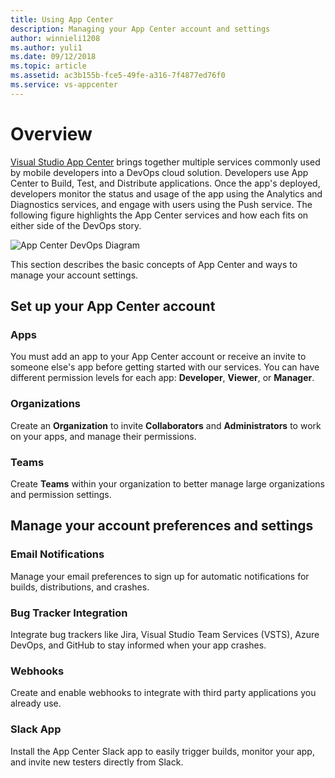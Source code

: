 ```yaml
---
title: Using App Center
description: Managing your App Center account and settings
author: winnieli1208
ms.author: yuli1
ms.date: 09/12/2018
ms.topic: article
ms.assetid: ac3b155b-fce5-49fe-a316-7f4877ed76f0
ms.service: vs-appcenter
---
```


# Overview

[Visual Studio App Center](https://appcenter.ms/) brings together multiple services commonly used by mobile developers into a DevOps cloud solution. Developers use App Center to Build, Test, and Distribute applications. Once the app's deployed, developers monitor the status and usage of the app using the Analytics and Diagnostics services, and engage with users using the Push service. The following figure highlights the App Center services and how each fits on either side of the DevOps story.

![App Center DevOps Diagram](~/images/app-center-devops.png)

This section describes the basic concepts of App Center and ways to manage your account settings.

## Set up your App Center account

### Apps

You must add an app to your App Center account or receive an invite to someone else's app before getting started with our services. You can have different permission levels for each app: **Developer**, **Viewer**, or **Manager**.

### Organizations

Create an **Organization** to invite **Collaborators** and **Administrators** to work on your apps, and manage their permissions.

### Teams

Create **Teams** within your organization to better manage large organizations and permission settings.

## Manage your account preferences and settings

### Email Notifications

Manage your email preferences to sign up for automatic notifications for builds, distributions, and crashes.

### Bug Tracker Integration

Integrate bug trackers like Jira, Visual Studio Team Services (VSTS), Azure DevOps, and GitHub to stay informed when your app crashes.

### Webhooks

Create and enable webhooks to integrate with third party applications you already use.

### Slack App

Install the App Center Slack app to easily trigger builds, monitor your app, and invite new testers directly from Slack.
